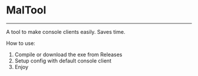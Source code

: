 # MalTool
-----------------------
A tool to make console clients easily. Saves time.

How to use:

1. Compile or download the exe from Releases
2. Setup config with default console client 
3. Enjoy
